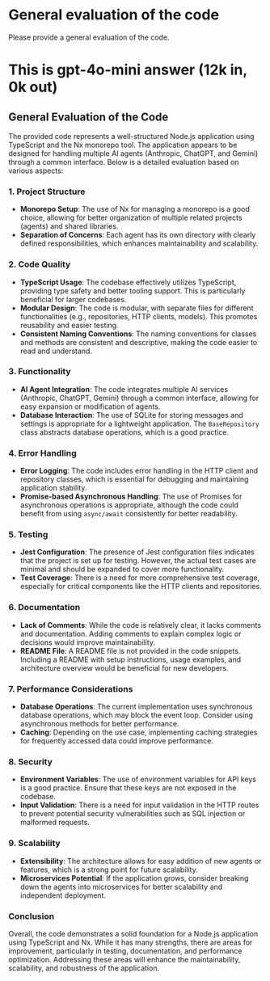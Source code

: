 # General evaluation of the code 

Please provide a general evaluation of the code.  



# This is gpt-4o-mini answer (12k in, 0k out)

## General Evaluation of the Code

The provided code represents a well-structured Node.js application using TypeScript and the Nx monorepo tool. The application appears to be designed for handling multiple AI agents (Anthropic, ChatGPT, and Gemini) through a common interface. Below is a detailed evaluation based on various aspects:

### 1. **Project Structure**
- **Monorepo Setup**: The use of Nx for managing a monorepo is a good choice, allowing for better organization of multiple related projects (agents) and shared libraries.
- **Separation of Concerns**: Each agent has its own directory with clearly defined responsibilities, which enhances maintainability and scalability.

### 2. **Code Quality**
- **TypeScript Usage**: The codebase effectively utilizes TypeScript, providing type safety and better tooling support. This is particularly beneficial for larger codebases.
- **Modular Design**: The code is modular, with separate files for different functionalities (e.g., repositories, HTTP clients, models). This promotes reusability and easier testing.
- **Consistent Naming Conventions**: The naming conventions for classes and methods are consistent and descriptive, making the code easier to read and understand.

### 3. **Functionality**
- **AI Agent Integration**: The code integrates multiple AI services (Anthropic, ChatGPT, Gemini) through a common interface, allowing for easy expansion or modification of agents.
- **Database Interaction**: The use of SQLite for storing messages and settings is appropriate for a lightweight application. The `BaseRepository` class abstracts database operations, which is a good practice.

### 4. **Error Handling**
- **Error Logging**: The code includes error handling in the HTTP client and repository classes, which is essential for debugging and maintaining application stability.
- **Promise-based Asynchronous Handling**: The use of Promises for asynchronous operations is appropriate, although the code could benefit from using `async/await` consistently for better readability.

### 5. **Testing**
- **Jest Configuration**: The presence of Jest configuration files indicates that the project is set up for testing. However, the actual test cases are minimal and should be expanded to cover more functionality.
- **Test Coverage**: There is a need for more comprehensive test coverage, especially for critical components like the HTTP clients and repositories.

### 6. **Documentation**
- **Lack of Comments**: While the code is relatively clear, it lacks comments and documentation. Adding comments to explain complex logic or decisions would improve maintainability.
- **README File**: A README file is not provided in the code snippets. Including a README with setup instructions, usage examples, and architecture overview would be beneficial for new developers.

### 7. **Performance Considerations**
- **Database Operations**: The current implementation uses synchronous database operations, which may block the event loop. Consider using asynchronous methods for better performance.
- **Caching**: Depending on the use case, implementing caching strategies for frequently accessed data could improve performance.

### 8. **Security**
- **Environment Variables**: The use of environment variables for API keys is a good practice. Ensure that these keys are not exposed in the codebase.
- **Input Validation**: There is a need for input validation in the HTTP routes to prevent potential security vulnerabilities such as SQL injection or malformed requests.

### 9. **Scalability**
- **Extensibility**: The architecture allows for easy addition of new agents or features, which is a strong point for future scalability.
- **Microservices Potential**: If the application grows, consider breaking down the agents into microservices for better scalability and independent deployment.

### Conclusion
Overall, the code demonstrates a solid foundation for a Node.js application using TypeScript and Nx. While it has many strengths, there are areas for improvement, particularly in testing, documentation, and performance optimization. Addressing these areas will enhance the maintainability, scalability, and robustness of the application.

